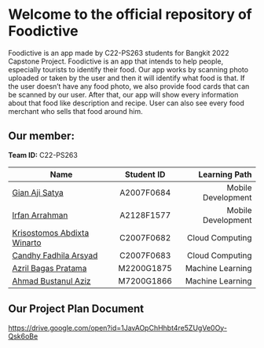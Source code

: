 # Welcome to the official repository of Foodictive
Foodictive is an app made by C22-PS263 students for Bangkit 2022 Capstone Project.
Foodictive is an app that intends to help people, especially tourists to identify their food. Our app works by scanning photo uploaded or taken  by the user and then it will identify what food is that. If the user doesn’t have any food photo, we also provide food cards that can be scanned by our user. After that, our app will show every information about that food like description and recipe. User can also see every food merchant who sells that food around him. 

## Our member:
**Team ID:** C22-PS263

| Name        | Student ID           | Learning Path  |
| ------------- |:-------------:| -----:|
| [Gian Aji Satya](https://github.com/gian-exe) | A2007F0684 |  Mobile Development |
| [Irfan Arrahman](https://github.com/irfan201) | A2128F1577 |  Mobile Development |
| [Krisostomos Abdixta Winarto](https://github.com/KrisostomosAbdi) | C2007F0682 | Cloud Computing |
| [Candhy Fadhila Arsyad](https://github.com/CandhyFadhila) | C2007F0683 | Cloud Computing |
| [Azril Bagas Pratama](https://github.com/avocadojj) | M2200G1875 | Machine Learning |
| [Ahmad Bustanul Aziz](https://github.com/AhmadBustanulAziz/) | M7200G1866 | Machine Learning |

## Our Project Plan Document
https://drive.google.com/open?id=1JavAOpChHhbt4re5ZUgVe0Oy-Qsk6oBe
